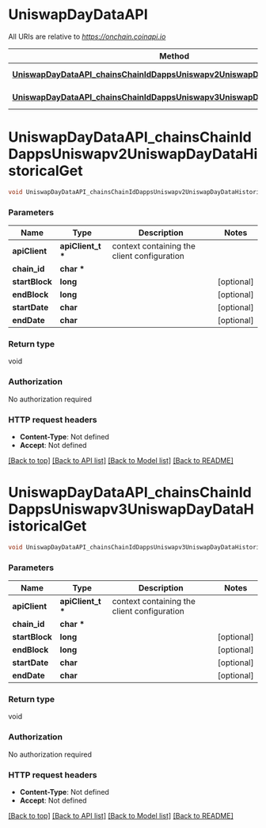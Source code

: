 # UniswapDayDataAPI

All URIs are relative to *https://onchain.coinapi.io*

Method | HTTP request | Description
------------- | ------------- | -------------
[**UniswapDayDataAPI_chainsChainIdDappsUniswapv2UniswapDayDataHistoricalGet**](UniswapDayDataAPI.md#UniswapDayDataAPI_chainsChainIdDappsUniswapv2UniswapDayDataHistoricalGet) | **GET** /chains/{chain_id}/dapps/uniswapv2/uniswapDayData/historical | 
[**UniswapDayDataAPI_chainsChainIdDappsUniswapv3UniswapDayDataHistoricalGet**](UniswapDayDataAPI.md#UniswapDayDataAPI_chainsChainIdDappsUniswapv3UniswapDayDataHistoricalGet) | **GET** /chains/{chain_id}/dapps/uniswapv3/uniswapDayData/historical | 


# **UniswapDayDataAPI_chainsChainIdDappsUniswapv2UniswapDayDataHistoricalGet**
```c
void UniswapDayDataAPI_chainsChainIdDappsUniswapv2UniswapDayDataHistoricalGet(apiClient_t *apiClient, char * chain_id, long startBlock, long endBlock, char startDate, char endDate);
```

### Parameters
Name | Type | Description  | Notes
------------- | ------------- | ------------- | -------------
**apiClient** | **apiClient_t \*** | context containing the client configuration |
**chain_id** | **char \*** |  | 
**startBlock** | **long** |  | [optional] 
**endBlock** | **long** |  | [optional] 
**startDate** | **char** |  | [optional] 
**endDate** | **char** |  | [optional] 

### Return type

void

### Authorization

No authorization required

### HTTP request headers

 - **Content-Type**: Not defined
 - **Accept**: Not defined

[[Back to top]](#) [[Back to API list]](../README.md#documentation-for-api-endpoints) [[Back to Model list]](../README.md#documentation-for-models) [[Back to README]](../README.md)

# **UniswapDayDataAPI_chainsChainIdDappsUniswapv3UniswapDayDataHistoricalGet**
```c
void UniswapDayDataAPI_chainsChainIdDappsUniswapv3UniswapDayDataHistoricalGet(apiClient_t *apiClient, char * chain_id, long startBlock, long endBlock, char startDate, char endDate);
```

### Parameters
Name | Type | Description  | Notes
------------- | ------------- | ------------- | -------------
**apiClient** | **apiClient_t \*** | context containing the client configuration |
**chain_id** | **char \*** |  | 
**startBlock** | **long** |  | [optional] 
**endBlock** | **long** |  | [optional] 
**startDate** | **char** |  | [optional] 
**endDate** | **char** |  | [optional] 

### Return type

void

### Authorization

No authorization required

### HTTP request headers

 - **Content-Type**: Not defined
 - **Accept**: Not defined

[[Back to top]](#) [[Back to API list]](../README.md#documentation-for-api-endpoints) [[Back to Model list]](../README.md#documentation-for-models) [[Back to README]](../README.md)

